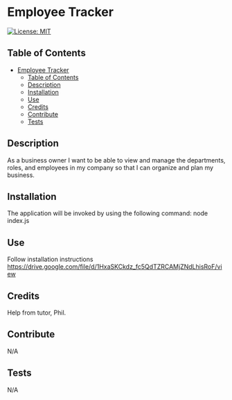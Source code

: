 # Employee Tracker
[![License: MIT](https://img.shields.io/badge/License-MIT-yellow.svg)](https://opensource.org/licenses/MIT)
## Table of Contents
- [Employee Tracker](#employee-tracker)
  - [Table of Contents](#table-of-contents)
  - [Description](#description)
  - [Installation](#installation)
  - [Use](#use)
  - [Credits](#credits)
  - [Contribute](#contribute)
  - [Tests](#tests)

## Description
As a business owner I want to be able to view and manage the departments, roles, and employees in my company so that I can organize and plan my business.
## Installation
The application will be invoked by using the following command: node index.js
## Use
Follow installation instructions
https://drive.google.com/file/d/1HxaSKCkdz_fc5QdTZRCAMjZNdLhisRoF/view
## Credits
Help from tutor, Phil.
## Contribute
N/A
## Tests
N/A
